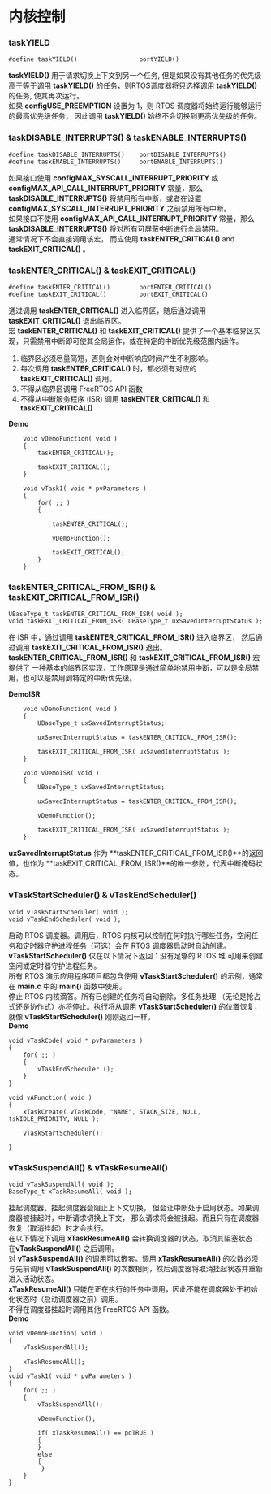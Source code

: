 # 内核控制
### taskYIELD
    #define taskYIELD()					portYIELD()
**taskYIELD()** 用于请求切换上下文到另一个任务, 但是如果没有其他任务的优先级高于等于调用 **taskYIELD()** 的任务，则RTOS调度器将只选择调用 **taskYIELD()** 的任务, 使其再次运行。    
如果 **configUSE_PREEMPTION** 设置为 1，则 RTOS 调度器将始终运行能够运行的最高优先级任务， 因此调用 **taskYIELD()** 始终不会切换到更高优先级的任务。

### taskDISABLE_INTERRUPTS() & taskENABLE_INTERRUPTS()
    #define taskDISABLE_INTERRUPTS()	portDISABLE_INTERRUPTS()
    #define taskENABLE_INTERRUPTS()		portENABLE_INTERRUPTS()
如果接口使用 **configMAX_SYSCALL_INTERRUPT_PRIORITY** 或 **configMAX_API_CALL_INTERRUPT_PRIORITY** 常量，那么 **taskDISABLE_INTERRUPTS()** 将禁用所有中断，或者在设置 **configMAX_SYSCALL_INTERRUPT_PRIORITY** 之前禁用所有中断。    
如果接口不使用 **configMAX_API_CALL_INTERRUPT_PRIORITY** 常量，那么 **taskDISABLE_INTERRUPTS()** 将对所有可屏蔽中断进行全局禁用。    
通常情况下不会直接调用该宏， 而应使用 **taskENTER_CRITICAL()** and **taskEXIT_CRITICAL()** 。
### taskENTER_CRITICAL() & taskEXIT_CRITICAL()
    #define taskENTER_CRITICAL()		portENTER_CRITICAL()
    #define taskEXIT_CRITICAL()			portEXIT_CRITICAL()
通过调用 **taskENTER_CRITICAL()** 进入临界区，随后通过调用 **taskEXIT_CRITICAL()** 退出临界区。     
宏 **taskENTER_CRITICAL()** 和 **taskEXIT_CRITICAL()** 提供了一个基本临界区实现，只需禁用中断即可使其全局运作，或在特定的中断优先级范围内运作。   
1. 临界区必须尽量简短，否则会对中断响应时间产生不利影响。 
2. 每次调用 **taskENTER_CRITICAL()** 时，都必须有对应的 **taskEXIT_CRITICAL()** 调用。    
3. 不得从临界区调用 FreeRTOS API 函数   
4. 不得从中断服务程序 (ISR) 调用 **taskENTER_CRITICAL()** 和 **taskEXIT_CRITICAL()**

**Demo**    

        void vDemoFunction( void )
        {
            taskENTER_CRITICAL();

            taskEXIT_CRITICAL();
        }

        void vTask1( void * pvParameters )
        {
            for( ;; )
            {

                taskENTER_CRITICAL();

                vDemoFunction();

                taskEXIT_CRITICAL();
            }
        }
### taskENTER_CRITICAL_FROM_ISR() & taskEXIT_CRITICAL_FROM_ISR()
    UBaseType_t taskENTER_CRITICAL_FROM_ISR( void );
    void taskEXIT_CRITICAL_FROM_ISR( UBaseType_t uxSavedInterruptStatus );

在 ISR 中，通过调用 **taskENTER_CRITICAL_FROM_ISR()** 进入临界区， 然后通过调用 **taskEXIT_CRITICAL_FROM_ISR()** 退出。    
**taskENTER_CRITICAL_FROM_ISR()** 和 **taskEXIT_CRITICAL_FROM_ISR()** 宏提供了 一种基本的临界区实现，工作原理是通过简单地禁用中断，可以是全局禁用，也可以是禁用到特定的中断优先级。


**DemoISR**

        void vDemoFunction( void )
        {
            UBaseType_t uxSavedInterruptStatus;

            uxSavedInterruptStatus = taskENTER_CRITICAL_FROM_ISR();

            taskEXIT_CRITICAL_FROM_ISR( uxSavedInterruptStatus );
        }

        void vDemoISR( void )
        {
            UBaseType_t uxSavedInterruptStatus;

            uxSavedInterruptStatus = taskENTER_CRITICAL_FROM_ISR();

            vDemoFunction();

            taskEXIT_CRITICAL_FROM_ISR( uxSavedInterruptStatus );
        }
**uxSavedInterruptStatus** 作为 **taskENTER_CRITICAL_FROM_ISR()**的返回值，也作为 **taskEXIT_CRITICAL_FROM_ISR()**的唯一参数，代表中断掩码状态。   
### vTaskStartScheduler() & vTaskEndScheduler()
    void vTaskStartScheduler( void );
    void vTaskEndScheduler( void );
启动 RTOS 调度器。调用后，RTOS 内核可以控制在何时执行哪些任务，空闲任务和定时器守护进程任务（可选）会在 RTOS 调度器启动时自动创建。        
**vTaskStartScheduler()** 仅在以下情况下返回：没有足够的 RTOS 堆 可用来创建空闲或定时器守护进程任务。    
所有 RTOS 演示应用程序项目都包含使用 **vTaskStartScheduler()** 的示例，通常在 **main.c** 中的 **main()** 函数中使用。         
停止 RTOS 内核滴答。所有已创建的任务将自动删除，多任务处理 （无论是抢占式还是协作式）亦将停止。执行将从调用 **vTaskStartScheduler()** 的位置恢复， 就像 **vTaskStartScheduler()** 刚刚返回一样。       
**Demo**      

    void vTaskCode( void * pvParameters )
    {
        for( ;; )
        {
            vTaskEndScheduler ();
        }
    }

    void vAFunction( void )
    {
        xTaskCreate( vTaskCode, "NAME", STACK_SIZE, NULL, tskIDLE_PRIORITY, NULL );

        vTaskStartScheduler();

    }
### vTaskSuspendAll() & vTaskResumeAll()
    void vTaskSuspendAll( void );
    BaseType_t xTaskResumeAll( void );
挂起调度器。挂起调度器会阻止上下文切换， 但会让中断处于启用状态。如果调度器被挂起时，中断请求切换上下文， 那么请求将会被挂起。而且只有在调度器恢复（取消挂起）时才会执行。    
在以下情况下调用 **xTaskResumeAll()** 会转换调度器的状态，取消其阻塞状态：在**vTaskSuspendAll()**  之后调用。     
对 **vTaskSuspendAll()** 的调用可以嵌套。调用 **xTaskResumeAll()** 的次数必须与先前调用 **vTaskSuspendAll()** 的次数相同，然后调度器将取消挂起状态并重新进入活动状态。      
**xTaskResumeAll()** 只能在正在执行的任务中调用，因此不能在调度器处于初始化状态时（启动调度器之前）调用。     
不得在调度器挂起时调用其他 FreeRTOS API 函数。     
**Demo**

    void vDemoFunction( void )
    {
        vTaskSuspendAll();

        xTaskResumeAll();
    }
    void vTask1( void * pvParameters )
    {
        for( ;; )
        {
            vTaskSuspendAll();

            vDemoFunction();

            if( xTaskResumeAll() == pdTRUE )
            {
            }
            else
            {
             }
        }
    }
